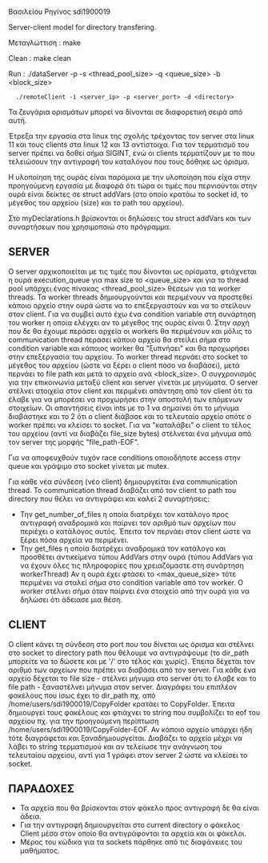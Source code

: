 Βασιλείου Ρηγίνος sdi1900019

Server-client model for directory transfering. 

Μεταγλώττιση : make 

Clean : make clean 

Run :
      ./dataServer -p <port> -s <thread_pool_size> -q <queue_size> -b <block_size>

      ./remoteClient -i <server_ip> -p <server_port> -d <directory>

Τα ζευγάρια ορισμάτων μπορεί να δίνονται σε διαφορετική σειρά από αυτή.

Έτρεξα την εργασία στα linux της σχολής τρέχοντας τον server στα linux 11 και τους clients στα linux 12
και 13 αντίστοιχα. Για τον τερματισμό του server πρέπει να δοθεί σήμα SIGINT, ενώ οι clients τερματίζουν
με το που τελειώσουν την αντιγραφή του καταλόγου που τους δόθηκε ως όρισμα.

Η υλοποίηση της ουράς είναι παρόμοια με την υλοποίηση που είχα στην προηγούμενη εργασία με διαφορά ότι τώρα 
οι τιμές που περνιούνται στην ουρά είναι δείκτες σε struct addVars (στο οποίο κρατάω το socket id, το 
μέγεθος του αρχείου (size) και το path του αρχείου).

Στο myDeclarations.h βρίσκονται οι δηλώσεις του struct addVars και των συναρτήσεων που χρησιμοποιώ 
στο πρόγραμμα.

## SERVER

Ο server αρχικοποιείται με τις τιμές που δίνονται ως ορίσματα, φτιάχνεται η ουρά execution_queue
για max size το <queue_size> και για το thread pool υπάρχει ένας πίνακας <thread_pool_size> θέσεων
για τα worker threads. Τα worker threads δημιουργούνται και περιμένουν να προστεθεί κάποιο αρχείο στην 
ουρά ώστε να το επεξεργαστούν και να το στείλουν στον client. Για να συμβεί αυτό έχω ένα condition
variable στη συνάρτηση του worker η οποία ελέγχει αν το μέγεθος της ουράς είναι 0. Στην αρχή που δε 
θα έχουμε περάσει αρχεία οι workers θα περιμένουν και μόλις το communication thread περάσει κάποιο 
αρχείο θα στείλει σήμα στο condition variable και κάποιος worker θα "ξυπνήσει" και θα προχωρήσει 
στην επεξεργασία του αρχείου. Το worker thread περνάει στο socket το μέγεθος του αρχείου (ώστε να 
ξέρει ο client πόσο να διαβάσει), μετά περνάει το file path  και μετά το αρχείο ανά <block_size>.
Ο συγχρονισμός για την επικοινωνία μεταξύ client και server γίνεται με μηνύματα. Ο server στέλνει 
στοιχεία στον client και περιμένει απάντηση από τον client ότι τα έλαβε για να μπορέσει να προχωρήσει
στην αποστολή των επόμενων στοιχείων. Οι απαντήσεις είναι ints με το 1 να σημαίνει ότι το μήνυμα
διαβάστηκε και το 2 ότι ο client διάβασε και το τελευταίο αρχείο οπότε ο worker πρέπει να κλείσει το 
socket. Για να "καταλάβει" ο client το τέλος του αρχείου (αντί να διαβάζει file_size bytes) στέλνεται
ένα μήνυμα από τον server της μορφής "file_path-EOF". 

Για να αποφευχθούν τυχόν race conditions οποιοδήποτε access στην queue και γράψιμο στο socket γίνεται
με mutex.

Για κάθε νέα σύνδεση (νέο client) δημιουργείται ένα communication thread. Το communication thread
διαβάζει από τον client το path του directory που θέλει να αντιγράψει και καλεί 2 συναρτήσεις:
- Την get_number_of_files η οποία διατρέχει τον κατάλογο προς αντιγραφή αναδρομικά και παίρνει τον 
αριθμό των αρχείων που περιέχει ο κατάλογος αυτός. Έπειτα τον περνάει στον client ώστε να ξέρει πόσα 
αρχεία να περιμένει.
- Την get_files η οποία διατρέχει αναδρομικά τον κατάλογο και προσθέτει αντικείμενα τύπου AddVars 
στην ουρά (τύπου AddVars για να έχουν όλες τις πληροφορίες που χρειαζόμαστε στη συνάρτηση workerThread)
Αν η ουρά έχει φτάσει το <max_queue_size> τότε περιμένει να σταλεί σήμα στο condition variable από τον
worker. Ο worker στέλνει σήμα όταν παίρνει ένα στοιχείο από την ουρά για να δηλώσει ότι άδειασε μια 
θέση.

## CLIENT 

Ο client κάνει τη σύνδεση στο port που του δίνεται ως όρισμα και στέλνει στο socket το directory path
που θέλουμε να αντιγράψουμε (το dir_path μπορείτε να το δώσετε και με '/' στο τέλος και χωρίς). Έπειτα
δέχεται τον αριθμό των αρχείων που πρέπει να διαβάσει από τον server. Για κάθε ένα αρχείο δέχεται 
το file size - στέλνει μήνυμα στο server ότι το έλαβε και το file path - ξαναστέλνει μήνυμα στον 
server. Διαγράφει του επιπλέον φακέλους που ίσως έχει το dir_path πχ. από /home/users/sdi1900019/CopyFolder
κρατάει το CopyFolder. Έπειτα δημιουργεί τους φακέλους και φτιάχνει το string που συμβολίζει το eof 
του αρχείου πχ. για την προηγούμενη περίπτωση /home/users/sdi1900019/CopyFolder-EOF. Αν κάποιο αρχείο
υπάρχει ήδη τότε διαγράφεται και ξαναδημιουργείται. Διαβάζει το αρχείο μέχρι να λάβει το string
τερματισμού και αν τελείωσε την ανάγνωση του τελευταίου αρχείου, αντί για 1 γράφει στον server 2
ώστε να κλείσει το socket.

## ΠΑΡΑΔΟΧΕΣ 

- Τα αρχεία που θα βρίσκονται στον φάκελο προς αντιγραφή δε θα είναι άδεια.
- Για την αντιγραφή δημιουργείται στο current directory ο φάκελος Client μέσα στον οποίο θα αντιγράφονται
τα αρχεία και οι φάκελοι.
- Μέρος του κώδικα για τα sockets πάρθηκε από τις διαφάνειες του μαθήματος.
